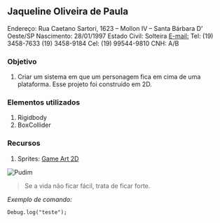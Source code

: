 ## Jaqueline Oliveira de Paula

Endereço: Rua Caetano Sartori, 1623 – Mollon IV – Santa Bárbara D’ Oeste/SP 
Nascimento: 28/01/1997 
Estado Civil: Solteira 
[E-mail:](oliveiradepaulajaqueline@outlook.com) 
Tel: (19) 3458-7633 (19) 3458-9184 Cel: (19) 99544-9810 
CNH: A/B 



### Objetivo
1. Criar um sistema em que um personagem fica em cima de uma plataforma. Esse projeto foi construído em 2D.

### Elementos utilizados
1. Rigidbody
2. BoxCollider

### Recursos
1. Sprites: [Game Art 2D](https://www.gameart2d.com)

![Pudim](http://pudim.com.br/pudim.jpg)

>Se a vida não ficar fácil, trata de ficar forte.

*Exemplo de comando:*
```
Debug.log("teste");
```
